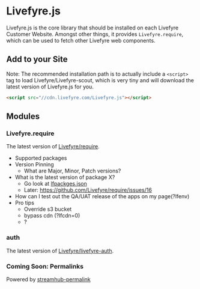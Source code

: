 # Livefyre.js

Livefyre.js is the core library that should be installed on each Livefyre Customer Website. Amongst other things, it provides `Livefyre.require`, which can be used to fetch other Livefyre web components.

## Add to your Site

Note: The recommended installation path is to actually include a `<script>` tag to load Livefyre/Livefyre-scout, which is very tiny and will download the latest version of Livefyre.js for you.

```html
<script src="//cdn.livefyre.com/Livefyre.js"></script>
```

## Modules

### Livefyre.require

The latest version of [Livefyre/require](//github.com/Livefyre/require).

* Supported packages
* Version Pinning
    - What are Major, Minor, Patch versions?
* What is the latest version of package X?
    - Go look at [lfpackges.json](//github.com/Livefyre/require/blob/master/src/lfpackages.json)
    - Later: https://github.com/Livefyre/require/issues/16
* How can I test out the QA/UAT release of the apps on my page(?lfenv)
* Pro tips
    - Override s3 bucket
    - bypass cdn (?lfcdn=0)
    - ?

### auth

The latest version of [Livefyre/livefyre-auth](//github.com/Livefyre/livefyre-auth).

### Coming Soon: Permalinks

Powered by [streamhub-permalink](https://github.com/Joao-S-Martins/streamhub-permalink)

